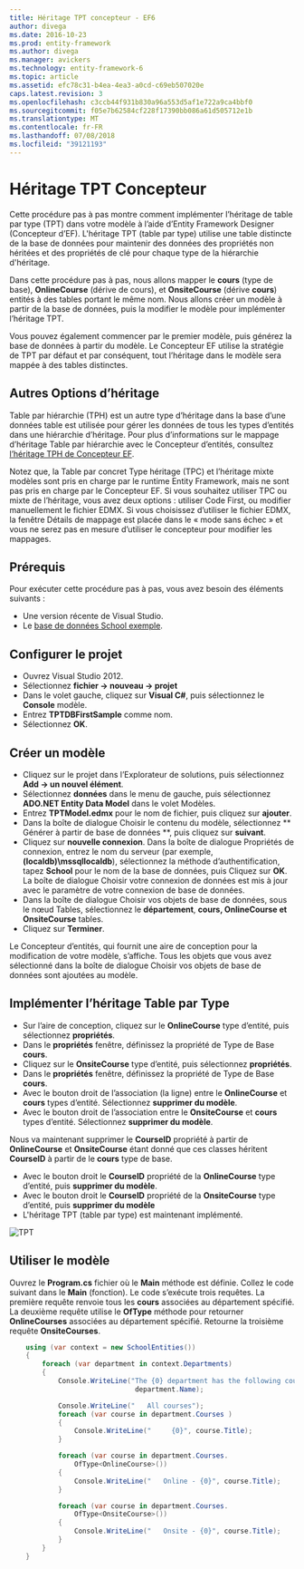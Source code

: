 ```yaml
---
title: Héritage TPT concepteur - EF6
author: divega
ms.date: 2016-10-23
ms.prod: entity-framework
ms.author: divega
ms.manager: avickers
ms.technology: entity-framework-6
ms.topic: article
ms.assetid: efc78c31-b4ea-4ea3-a0cd-c69eb507020e
caps.latest.revision: 3
ms.openlocfilehash: c3ccb44f931b830a96a553d5af1e722a9ca4bbf0
ms.sourcegitcommit: f05e7b62584cf228f17390bb086a61d505712e1b
ms.translationtype: MT
ms.contentlocale: fr-FR
ms.lasthandoff: 07/08/2018
ms.locfileid: "39121193"
---
```

# <a name="designer-tpt-inheritance"></a>Héritage TPT Concepteur
Cette procédure pas à pas montre comment implémenter l’héritage de table par type (TPT) dans votre modèle à l’aide d’Entity Framework Designer (Concepteur d’EF). L'héritage TPT (table par type) utilise une table distincte de la base de données pour maintenir des données des propriétés non héritées et des propriétés de clé pour chaque type de la hiérarchie d'héritage.

Dans cette procédure pas à pas, nous allons mapper le **cours** (type de base), **OnlineCourse** (dérive de cours), et **OnsiteCourse** (dérive **cours**) entités à des tables portant le même nom. Nous allons créer un modèle à partir de la base de données, puis la modifier le modèle pour implémenter l’héritage TPT.

Vous pouvez également commencer par le premier modèle, puis générez la base de données à partir du modèle. Le Concepteur EF utilise la stratégie de TPT par défaut et par conséquent, tout l’héritage dans le modèle sera mappée à des tables distinctes.

## <a name="other-inheritance-options"></a>Autres Options d’héritage

Table par hiérarchie (TPH) est un autre type d’héritage dans la base d’une données table est utilisée pour gérer les données de tous les types d’entités dans une hiérarchie d’héritage.  Pour plus d’informations sur le mappage d’héritage Table par hiérarchie avec le Concepteur d’entités, consultez [l’héritage TPH de Concepteur EF](~/ef6/modeling/designer/inheritance/tph.md). 

Notez que, la Table par concret Type héritage (TPC) et l’héritage mixte modèles sont pris en charge par le runtime Entity Framework, mais ne sont pas pris en charge par le Concepteur EF. Si vous souhaitez utiliser TPC ou mixte de l’héritage, vous avez deux options : utiliser Code First, ou modifier manuellement le fichier EDMX. Si vous choisissez d’utiliser le fichier EDMX, la fenêtre Détails de mappage est placée dans le « mode sans échec » et vous ne serez pas en mesure d’utiliser le concepteur pour modifier les mappages.

## <a name="prerequisites"></a>Prérequis

Pour exécuter cette procédure pas à pas, vous avez besoin des éléments suivants :

- Une version récente de Visual Studio.
- Le [base de données School exemple](~/ef6/resources/school-database.md).

## <a name="set-up-the-project"></a>Configurer le projet

-   Ouvrez Visual Studio 2012.
-   Sélectionnez **fichier -&gt; nouveau -&gt; projet**
-   Dans le volet gauche, cliquez sur **Visual C\#**, puis sélectionnez le **Console** modèle.
-   Entrez **TPTDBFirstSample** comme nom.
-   Sélectionnez **OK**.

## <a name="create-a-model"></a>Créer un modèle

-   Cliquez sur le projet dans l’Explorateur de solutions, puis sélectionnez **Add -&gt; un nouvel élément**.
-   Sélectionnez **données** dans le menu de gauche, puis sélectionnez **ADO.NET Entity Data Model** dans le volet Modèles.
-   Entrez **TPTModel.edmx** pour le nom de fichier, puis cliquez sur **ajouter**.
-   Dans la boîte de dialogue Choisir le contenu du modèle, sélectionnez ** Générer à partir de base de données **, puis cliquez sur **suivant**.
-   Cliquez sur **nouvelle connexion**.
    Dans la boîte de dialogue Propriétés de connexion, entrez le nom du serveur (par exemple, **(localdb)\\mssqllocaldb**), sélectionnez la méthode d’authentification, tapez **School** pour le nom de la base de données, puis Cliquez sur **OK**.
    La boîte de dialogue Choisir votre connexion de données est mis à jour avec le paramètre de votre connexion de base de données.
-   Dans la boîte de dialogue Choisir vos objets de base de données, sous le nœud Tables, sélectionnez le **département**, **cours, OnlineCourse et OnsiteCourse** tables.
-   Cliquez sur **Terminer**.

Le Concepteur d’entités, qui fournit une aire de conception pour la modification de votre modèle, s’affiche. Tous les objets que vous avez sélectionné dans la boîte de dialogue Choisir vos objets de base de données sont ajoutées au modèle.

## <a name="implement-table-per-type-inheritance"></a>Implémenter l’héritage Table par Type

-   Sur l’aire de conception, cliquez sur le **OnlineCourse** type d’entité, puis sélectionnez **propriétés**.
-   Dans le **propriétés** fenêtre, définissez la propriété de Type de Base **cours**.
-   Cliquez sur le **OnsiteCourse** type d’entité, puis sélectionnez **propriétés**.
-   Dans le **propriétés** fenêtre, définissez la propriété de Type de Base **cours**.
-   Avec le bouton droit de l’association (la ligne) entre le **OnlineCourse** et **cours** types d’entité.
    Sélectionnez **supprimer du modèle**.
-   Avec le bouton droit de l’association entre le **OnsiteCourse** et **cours** types d’entité.
    Sélectionnez **supprimer du modèle**.

Nous va maintenant supprimer le **CourseID** propriété à partir de **OnlineCourse** et **OnsiteCourse** étant donné que ces classes héritent **CourseID** à partir de le **cours** type de base.

-   Avec le bouton droit le **CourseID** propriété de la **OnlineCourse** type d’entité, puis **supprimer du modèle**.
-   Avec le bouton droit le **CourseID** propriété de la **OnsiteCourse** type d’entité, puis **supprimer du modèle**
-   L'héritage TPT (table par type) est maintenant implémenté.

![TPT](~/ef6/media/tpt.png)

## <a name="use-the-model"></a>Utiliser le modèle

Ouvrez le **Program.cs** fichier où le **Main** méthode est définie. Collez le code suivant dans le **Main** (fonction). Le code s’exécute trois requêtes. La première requête renvoie tous les **cours** associées au département spécifié. La deuxième requête utilise le **OfType** méthode pour retourner **OnlineCourses** associées au département spécifié. Retourne la troisième requête **OnsiteCourses**.

``` csharp
    using (var context = new SchoolEntities())
    {
        foreach (var department in context.Departments)
        {
            Console.WriteLine("The {0} department has the following courses:",
                               department.Name);

            Console.WriteLine("   All courses");
            foreach (var course in department.Courses )
            {
                Console.WriteLine("     {0}", course.Title);
            }

            foreach (var course in department.Courses.
                OfType<OnlineCourse>())
            {
                Console.WriteLine("   Online - {0}", course.Title);
            }

            foreach (var course in department.Courses.
                OfType<OnsiteCourse>())
            {
                Console.WriteLine("   Onsite - {0}", course.Title);
            }
        }
    }
```
